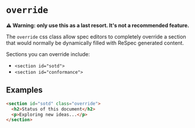 # `override`

**⚠️ Warning: only use this as a last resort. It's not a recommended feature.**

The `override` css class allow spec editors to completely override a section that would normally be dynamically filled with ReSpec generated content. 

Sections you can override include:

 * `<section id="sotd">` 
 * `<section id="conformance">`

## Examples

```HTML
<section id="sotd" class="override">
  <h2>Status of this document</h2>
  <p>Exploring new ideas...</p>
</section>
```

